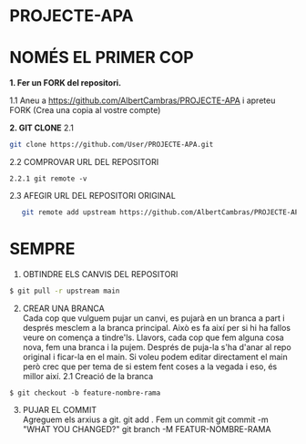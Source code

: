 # PROJECTE-APA

**NOMÉS EL PRIMER COP**
=======================

**1. Fer un FORK del repositori.**  

  1.1 Aneu a https://github.com/AlbertCambras/PROJECTE-APA i apreteu FORK (Crea una copia al vostre compte)  

**2. GIT CLONE**
  2.1  
  ```bash
  git clone https://github.com/User/PROJECTE-APA.git  
  ```
  2.2 COMPROVAR URL DEL REPOSITORI  
  
    2.2.1 git remote -v  
    
  2.3 AFEGIR URL DEL REPOSITORI ORIGINAL  
  ```bash
     git remote add upstream https://github.com/AlbertCambras/PROJECTE-APA
  ```
  
**SEMPRE**
===========

1. OBTINDRE ELS CANVIS DEL REPOSITORI 
```BASH
$ git pull -r upstream main
```
2. CREAR UNA BRANCA  
Cada cop que vulguem pujar un canvi, es pujarà en un branca a part i després mesclem a la branca principal.
Això es fa així per si hi ha fallos veure on comença a tindre'ls.
Llavors, cada cop que fem alguna cosa nova, fem una branca i la pujem. Després de puja-la s'ha d'anar al repo original i ficar-la en el main.
Si voleu podem editar directament el main però crec que per tema de si estem fent coses a la vegada i eso, és millor així.
2.1 Creació de la branca
```
$ git checkout -b feature-nombre-rama
```
3. PUJAR EL COMMIT  
Agreguem els arxius a git.
git add .
Fem un commit
git commit -m "WHAT YOU CHANGED?"
git branch -M FEATUR-NOMBRE-RAMA





